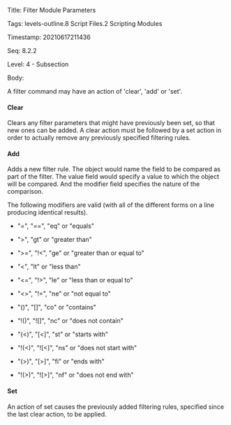 Title:  Filter Module Parameters

Tags:   levels-outline.8 Script Files.2 Scripting Modules

Timestamp: 20210617211436

Seq:    8.2.2

Level:  4 - Subsection

Body: 

A filter command may have an action of 'clear', 'add' or 'set'.

#### Clear

Clears any filter parameters that might have previously been set, so that new ones can be added. A clear action must be followed by a set action in order to actually remove any previously specified filtering rules. 

#### Add

Adds a new filter rule. The object would name the field to be compared as part of the filter. The value field would specify a value to which the object will be compared. And the modifier field specifies the nature of the comparison. 

The following modifiers are valid (with all of the different forms on a line producing identical results).

* "=", "==", "eq" or "equals"

* ">", "gt" or "greater than"

* ">=", "!<", "ge" or "greater than or equal to"

* "<", "lt" or "less than"

* "<=", "!>", "le" or "less than or equal to"

* "<>", "!=", "ne" or "not equal to"

* "()", "[]", "co" or "contains"

* "!()", "![]", "nc" or "does not contain"

* "(<)", "[<]", "st" or "starts with"

* "!(<)", "![<]", "ns" or "does not start with"

* "(>)", "[>]", "fi" or "ends with"

* "!(>)", "![>]", "nf" or "does not end with"

#### Set

An action of set causes the previously added filtering rules, specified since the last clear action, to be applied. 

